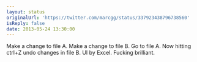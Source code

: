 ```yaml
---
layout: status
originalUrl: 'https://twitter.com/marcgg/status/337923438796738560'
isReply: false
date: 2013-05-24 13:30:00
---
```


Make a change to file A. Make a change to file B. Go to file A. Now hitting ctrl+Z undo changes in file B. UI by Excel. Fucking brilliant.
